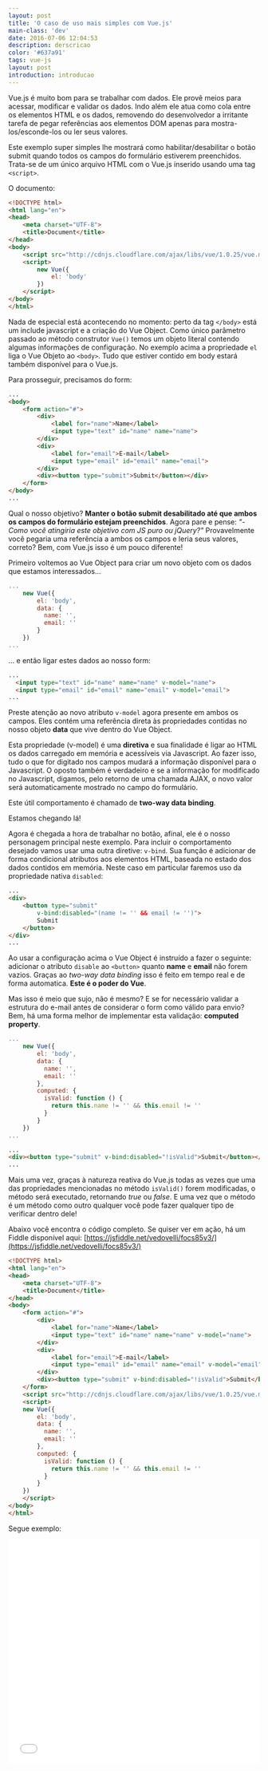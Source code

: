 ```yaml
---
layout: post
title: 'O caso de uso mais simples com Vue.js'
main-class: 'dev'
date: 2016-07-06 12:04:53 
description: derscricao
color: '#637a91'
tags: vue-js
layout: post
introduction: introducao
---
```


Vue.js é muito bom para se trabalhar com dados. Ele provê meios para acessar, modificar e validar os dados. Indo além ele atua como cola entre os elementos HTML e os dados, removendo do desenvolvedor a irritante tarefa de pegar referências aos elementos DOM apenas para mostra-los/esconde-los ou ler seus valores.

Este exemplo super simples lhe mostrará como habilitar/desabilitar o botão submit quando todos os campos do formulário estiverem preenchidos. Trata-se de um único arquivo HTML com o Vue.js inserido usando uma tag `<script>`.

O documento:

```html
<!DOCTYPE html>
<html lang="en">
<head>
    <meta charset="UTF-8">
    <title>Document</title>
</head>
<body>
    <script src="http://cdnjs.cloudflare.com/ajax/libs/vue/1.0.25/vue.min.js"></script>
    <script>
        new Vue({
            el: 'body'
        })
    </script>
</body>
</html>
```

Nada de especial está acontecendo no momento: perto da tag `</body>` está um include javascript e a criação do Vue Object. Como único parâmetro passado ao método construtor `Vue()` temos um objeto literal contendo algumas informações de configuração. No exemplo acima a propriedade `el` liga o Vue Objeto ao `<body>`. Tudo que estiver contido em body estará também disponível para o Vue.js.

Para prosseguir, precisamos do form:

```html
...
<body>
    <form action="#">
        <div>
            <label for="name">Name</label>
            <input type="text" id="name" name="name">
        </div>
        <div>
            <label for="email">E-mail</label>
            <input type="email" id="email" name="email">
        </div>
        <div><button type="submit">Submit</button></div>
    </form>
</body>
...
```

Qual o nosso objetivo? **Manter o botão submit desabilitado até que ambos os campos do formulário estejam preenchidos**. Agora pare e pense: *"- Como você atingiria este objetivo com JS puro ou jQuery?"* Provavelmente você pegaria uma referência a ambos os campos e leria seus valores, correto? Bem, com Vue.js isso é um pouco diferente!

Primeiro voltemos ao Vue Object para criar um novo objeto com os dados que estamos interessados...

```javascript
...
    new Vue({
        el: 'body',
        data: {
          name: '',
          email: ''
        }
    })
...
```

... e então ligar estes dados ao nosso form:

```html
...
  <input type="text" id="name" name="name" v-model="name">
  <input type="email" id="email" name="email" v-model="email">
...
```

Preste atenção ao novo atributo `v-model` agora presente em ambos os campos. Eles contém uma referência direta às propriedades contidas no nosso objeto **data** que vive dentro do Vue Object.

Esta propriedade (v-model) é uma **diretiva** e sua finalidade é ligar ao HTML os dados carregado em memória e acessíveis via Javascript. Ao fazer isso, tudo o que for digitado nos campos mudará a informação disponível para o Javascript. O oposto também é verdadeiro e se a informação for modificado no Javascript, digamos, pelo retorno de uma chamada AJAX, o novo valor será automaticamente mostrado no campo do formulário.

Este útil comportamento é chamado  de **two-way data binding**.

Estamos chegando lá!

Agora é chegada a hora de trabalhar no botão, afinal, ele é o nosso personagem principal neste exemplo. Para incluir o comportamento desejado vamos usar uma outra diretive: `v-bind`. Sua função é adicionar de forma condicional atributos aos elementos HTML, baseada no estado dos dados contidos em memória. Neste caso em particular faremos uso da propriedade nativa `disabled`:

```html
...
<div>
    <button type="submit"
        v-bind:disabled="(name != '' && email != '')">
        Submit
    </button>
</div>
...
```

Ao usar a configuração acima o Vue Object é instruído a fazer o seguinte: adicionar o atributo `disable` ao `<button>` quanto **name** e **email** não forem vazios. Graças ao *two-way data binding* isso é feito em tempo real e de forma automatica. **Este é o poder do Vue**.

Mas isso é meio que sujo, não é mesmo? E se for necessário validar a estrutura do e-mail antes de considerar o form como válido para envio? Bem, há uma forma melhor de implementar esta validação: **computed property**.

```javascript
...
    new Vue({
        el: 'body',
        data: {
          name: '',
          email: ''
        },
        computed: {
          isValid: function () {
            return this.name != '' && this.email != ''
          }
        }
    })
...
```

```html
...
<div><button type="submit" v-bind:disabled="!isValid">Submit</button></div>
...
```

Mais uma vez, graças à natureza reativa do Vue.js todas as vezes que uma das propriedades mencionadas no método `isValid()` forem modificadas, o método será executado, retornando *true* ou *false*. E uma vez que o método é um método como outro qualquer você pode fazer qualquer tipo de verificar dentro dele!

Abaixo você encontra o código completo. Se quiser ver em ação, há um Fiddle disponível aqui: [https://jsfiddle.net/vedovelli/focs85v3/](https://jsfiddle.net/vedovelli/focs85v3/)

```html
<!DOCTYPE html>
<html lang="en">
<head>
    <meta charset="UTF-8">
    <title>Document</title>
</head>
<body>
    <form action="#">
        <div>
            <label for="name">Name</label>
            <input type="text" id="name" name="name" v-model="name">
        </div>
        <div>
            <label for="email">E-mail</label>
            <input type="email" id="email" name="email" v-model="email">
        </div>
        <div><button type="submit" v-bind:disabled="!isValid">Submit</button></div>
    </form>
    <script src="http://cdnjs.cloudflare.com/ajax/libs/vue/1.0.25/vue.min.js"></script>
    <script>
    new Vue({
        el: 'body',
        data: {
          name: '',
          email: ''
        },
        computed: {
          isValid: function () {
            return this.name != '' && this.email != ''
          }
        }
    })
    </script>
</body>
</html>
```

Segue exemplo:

<iframe width="100%" height="450" src="//jsfiddle.net/vedovelli/5ea439zz/embedded/" allowfullscreen="allowfullscreen" frameborder="0"></iframe>
